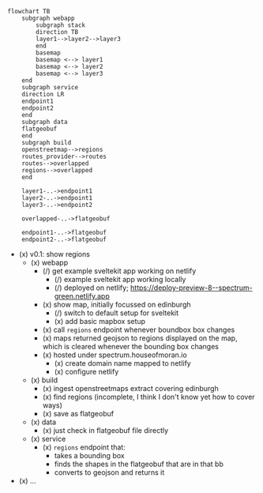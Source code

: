 ```mermaid
flowchart TB
    subgraph webapp
        subgraph stack
        direction TB
        layer1-->layer2-->layer3
        end
        basemap
        basemap <--> layer1
        basemap <--> layer2
        basemap <--> layer3
    end
    subgraph service
    direction LR
    endpoint1
    endpoint2
    end
    subgraph data
    flatgeobuf
    end
    subgraph build
    openstreetmap-->regions
    routes_provider-->routes
    routes-->overlapped
    regions-->overlapped
    end

    layer1-..->endpoint1
    layer2-..->endpoint1
    layer3-..->endpoint2

    overlapped-..->flatgeobuf

    endpoint1-..->flatgeobuf
    endpoint2-..->flatgeobuf
```

- (x) v0.1: show regions
  - (x) webapp
    - (/) get example sveltekit app working on netlify
      - (/) example sveltekit app working locally
      - (/) deployed on netlify; https://deploy-preview-8--spectrum-green.netlify.app
    - (x) show map, initially focussed on edinburgh
      - (/) switch to default setup for sveltekit
      - (x) add basic mapbox setup
    - (x) call `regions` endpoint whenever boundbox box changes
    - (x) maps returned geojson to regions displayed on the map, which is cleared whenever the bounding box changes
    - (x) hosted under spectrum.houseofmoran.io
      - (x) create domain name mapped to netlify
      - (x) configure netlify
  - (x) build
    - (x) ingest openstreetmaps extract covering edinburgh
    - (x) find regions (incomplete, I think I don't know yet how to cover ways)
    - (x) save as flatgeobuf
  - (x) data
    - (x) just check in flatgeobuf file directly
  - (x) service
    - (x) `regions` endpoint that:
      - takes a bounding box
      - finds the shapes in the flatgeobuf that are in that bb
      - converts to geojson and returns it
- (x) ...
